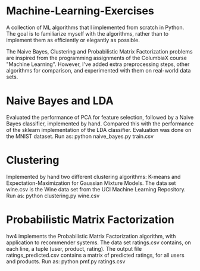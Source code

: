 # Machine-Learning-Exercises

A collection of ML algorithms that I implemented from scratch in Python. 
The goal is to familiarize myself with the algorithms, rather than to implement them as efficiently or elegantly as possible.

The Naive Bayes, Clustering and Probabilistic Matrix Factorization problems are inspired from the programming assignments
of the ColumbiaX course "Machine Learning". However, I've added extra preprocessing steps, other algorithms for comparison,
and experimented with them on real-world data sets.

# Naive Bayes and LDA
Evaluated the performance of PCA for feature selection, followed by a Naive Bayes classifier, implemented by hand. Compared this
with the performance of the sklearn implementation of the LDA classifier. Evaluation was done on the MNIST dataset.
Run as: python naive_bayes.py train.csv

# Clustering
Implemented by hand two different clustering algorithms: K-means and Expectation-Maximization for Gaussian Mixture Models.
The data set wine.csv is the Wine data set from the UCI Machine Learning Repository.
Run as: python clustering.py wine.csv

# Probabilistic Matrix Factorization
hw4 implements the Probabilistic Matrix Factorization algorithm, with application to recommender systems. The data set ratings.csv
contains, on each line, a tuple (user, product, rating). The output file ratings_predicted.csv contains a matrix of predicted
ratings, for all users and products.
Run as: python pmf.py ratings.csv